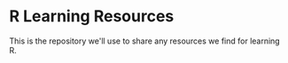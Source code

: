 # R Learning Resources
This is the repository we'll use to share any resources we find for learning R.
